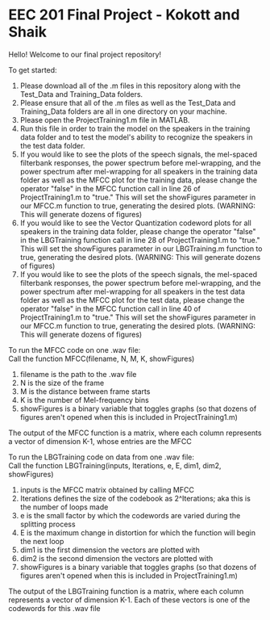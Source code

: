 # EEC 201 Final Project - Kokott and Shaik
Hello! Welcome to our final project repository!

To get started:
1. Please download all of the .m files in this repository along with the Test_Data and Training_Data folders.
2. Please ensure that all of the .m files as well as the Test_Data and Training_Data folders are all in one directory on your machine.
3. Please open the ProjectTraining1.m file in MATLAB.
4. Run this file in order to train the model on the speakers in the training data folder and to test the model's ability to recognize the speakers in the test data folder.
5. If you would like to see the plots of the speech signals, the mel-spaced filterbank responses, the power spectrum before mel-wrapping, and the power spectrum after mel-wrapping for all speakers in the training data folder as well as the MFCC plot for the training data, please change the operator "false" in the MFCC function call in line 26 of ProjectTraining1.m to "true." This will set the showFigures parameter in our MFCC.m function to true, generating the desired plots. (WARNING: This will generate dozens of figures)
6. If you would like to see the Vector Quantization codeword plots for all speakers in the training data folder, please change the operator "false" in the LBGTraining function call in line 28 of ProjectTraining1.m to "true." This will set the showFigures parameter in our LBGTraining.m function to true, generating the desired plots. (WARNING: This will generate dozens of figures)
7. If you would like to see the plots of the speech signals, the mel-spaced filterbank responses, the power spectrum before mel-wrapping, and the power spectrum after mel-wrapping for all speakers in the test data folder as well as the MFCC plot for the test data, please change the operator "false" in the MFCC function call in line 40 of ProjectTraining1.m to "true." This will set the showFigures parameter in our MFCC.m function to true, generating the desired plots. (WARNING: This will generate dozens of figures)


To run the MFCC code on one .wav file:  
Call the function MFCC(filename, N, M, K, showFigures)  
1. filename is the path to the .wav file  
2. N is the size of the frame  
3. M is the distance between frame starts  
4. K is the number of Mel-frequency bins  
5. showFigures is a binary variable that toggles graphs (so that dozens of figures aren't opened when this is included in ProjectTraining1.m)

The output of the MFCC function is a matrix, where each column represents a vector of dimension K-1, whose entries are the MFCC


To run the LBGTraining code on data from one .wav file:  
Call the function LBGTraining(inputs, Iterations, e, E, dim1, dim2, showFigures)  
1. inputs is the MFCC matrix obtained by calling MFCC
2. Iterations defines the size of the codebook as 2^Iterations; aka this is the number of loops made
3. e is the small factor by which the codewords are varied during the splitting process
4. E is the maximum change in distortion for which the function will begin the next loop
5. dim1 is the first dimension the vectors are plotted with
6. dim2 is the second dimension the vectors are plotted with
7. showFigures is a binary variable that toggles graphs (so that dozens of figures aren't opened when this is included in ProjectTraining1.m)

The output of the LBGTraining function is a matrix, where each column represents a vector of dimension K-1. Each of these vectors is one of the codewords for this .wav file